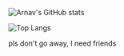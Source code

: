 ![Arnav's GitHub stats](https://github-readme-stats.vercel.app/api?username=AG6789&show_icons=true&theme=radical)

![Top Langs](https://github-readme-stats.vercel.app/api/top-langs/?username=AG6789&theme=radical)

pls don't go away, I need friends
